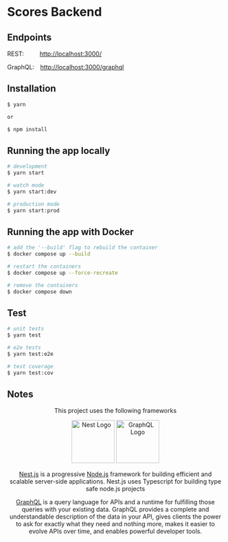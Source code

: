 # Scores Backend

## Endpoints

<p>
  <label style="margin-right: 33px">REST: </label>
  <a href="http://localhost:3000/" target="blank">http://localhost:3000/</a>
</p>

<p>
  <label style="margin-right: 10px">GraphQL: </label>
  <a href="http://localhost:3000/graphql" target="blank">http://localhost:3000/graphql</a>
</p>

## Installation

```bash
$ yarn

or

$ npm install
```

## Running the app locally

```bash
# development
$ yarn start

# watch mode
$ yarn start:dev

# production mode
$ yarn start:prod
```

## Running the app with Docker

```bash
# add the '--build' flag to rebuild the container
$ docker compose up --build

# restart the containers
$ docker compose up --force-recreate

# remove the containers
$ docker compose down
```

## Test

```bash
# unit tests
$ yarn test

# e2e tests
$ yarn test:e2e

# test coverage
$ yarn test:cov
```

## Notes

<p align="center">
  This project uses the following frameworks
</p>
<p align="center">
  <a href="http://nestjs.com/" target="blank">
    <img src="https://nestjs.com/img/logo_text.svg" height="100" alt="Nest Logo" /></a>
  <a href="https://graphql.org/" target="blank">
    <img src="https://graphql.org/img/logo.svg" height="100" alt="GraphQL Logo" /></a>
</p>

<p align="center"><a href="https://nestjs.com" target="_blank">Nest.js</a> is a progressive <a href="https://nodejs.org" target="_blank">Node.js</a> framework for building efficient and scalable server-side applications. Nest.js uses Typescript for building type safe node.js projects</p>

<p align="center"><a href="https://graphql.org" target="_blank">GraphQL</a> is a query language for APIs and a runtime for fulfilling those queries with your existing data. GraphQL provides a complete and understandable description of the data in your API, gives clients the power to ask for exactly what they need and nothing more, makes it easier to evolve APIs over time, and enables powerful developer tools.</p>

